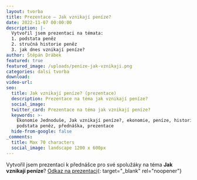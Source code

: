 ```yaml
---
layout: tvorba
title: Prezentace – Jak vznikají peníze?
date: 2022-11-07 00:00:00
description: |-
  Vytvořil jsem prezentaci na témata:
  1. podstata peněz
  2. stručná historie peněz
  3. jak dnes vznikají peníze?
author: Štěpán Drábek
featured: true
featured_image: /uploads/penize-jak-vznikaji.png
categories: dalsi tvorba
download:
video-url:
seo:
  title: Jak vznikají peníze? (prezentace)
  description: Prezentace na téma jak vznikají peníze?
  social_image:
  twitter_card: Prezentace na téma jak vznikají peníze?
  keywords: >-
    Ekonomie Jednoduše, Jak vznikají peníze?, ekonomie, peníze, historie peněz,
    podstata peněz, přednáška, prezentace
  hide-from-google: false
_comments:
  title: Max 70 characters
  social_image: landscape 1200 x 600px
---
```

Vytvořil jsem prezentaci k předn&aacute;šce pro své spoluž&aacute;ky na téma **Jak vznikaj&iacute; pen&iacute;ze**?&nbsp;[Odkaz na prezentaci](https://www.canva.com/design/DAFQRdnXmbU/view?utm_content=DAFQRdnXmbU&amp;utm_campaign=designshare&amp;utm_medium=link&amp;utm_source=publishsharelink){: target="_blank" rel="noopener"}